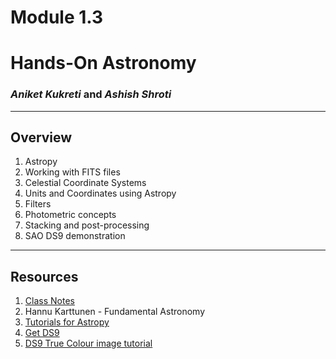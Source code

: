 # Module 1.3

# Hands-On Astronomy

### _Aniket Kukreti_ and _Ashish Shroti_

---
## Overview

1. Astropy
2. Working with FITS files
3. Celestial Coordinate Systems
4. Units and Coordinates using Astropy
5. Filters
6. Photometric concepts
7. Stacking and post-processing
8. SAO DS9 demonstration

---
## Resources

1. [Class Notes](./module1_3.ipynb)
2. Hannu Karttunen - Fundamental Astronomy
3. [Tutorials for Astropy](https://learn.astropy.org/)
4. [Get DS9](https://sites.google.com/cfa.harvard.edu/saoimageds9)
5. [DS9 True Colour image tutorial](http://ds9.si.edu/doc/user/rgb/index.html) 